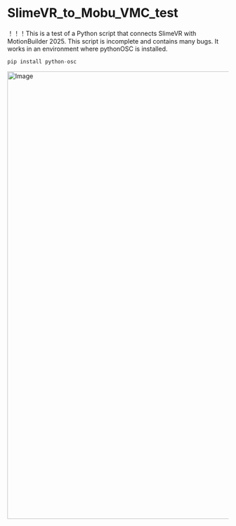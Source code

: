 # SlimeVR_to_Mobu_VMC_test
！！！This is a test of a Python script that connects SlimeVR with MotionBuilder 2025. This script is incomplete and contains many bugs. It works in an environment where pythonOSC is installed.

```python
pip install python-osc
```

<img width="1689" height="1017" alt="Image" src="https://github.com/user-attachments/assets/b5cf988b-3331-4df0-a780-a52ec3713e3b" />

